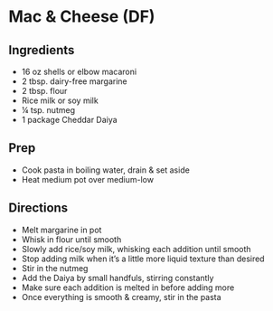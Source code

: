 # Mac & Cheese (DF)

## Ingredients

- 16 oz shells or elbow macaroni
- 2 tbsp. dairy-free margarine
- 2 tbsp. flour
- Rice milk or soy milk
- ¼ tsp. nutmeg
- 1 package Cheddar Daiya

## Prep

- Cook pasta in boiling water, drain & set aside
- Heat medium pot over medium-low

## Directions

- Melt margarine in pot
- Whisk in flour until smooth
- Slowly add rice/soy milk, whisking each addition until smooth
- Stop adding milk when it’s a little more liquid texture than desired
- Stir in the nutmeg
- Add the Daiya by small handfuls, stirring constantly
- Make sure each addition is melted in before adding more
- Once everything is smooth & creamy, stir in the pasta

